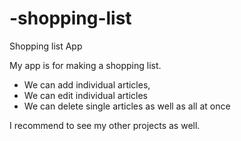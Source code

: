 # -shopping-list
Shopping list App


My app is for making a shopping list.
- We can add individual articles,
- We can edit individual articles
- We can delete single articles as well as all at once

I recommend to see my other projects as well.
